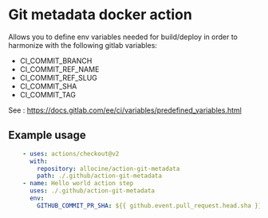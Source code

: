 # Git metadata docker action

Allows you to define env variables needed for build/deploy in order to harmonize with the following gitlab variables:

- CI_COMMIT_BRANCH
- CI_COMMIT_REF_NAME
- CI_COMMIT_REF_SLUG
- CI_COMMIT_SHA
- CI_COMMIT_TAG

See : https://docs.gitlab.com/ee/ci/variables/predefined_variables.html

## Example usage

```yaml
    - uses: actions/checkout@v2
      with:
        repository: allocine/action-git-metadata
        path: ./.github/action-git-metadata
    - name: Hello world action step
      uses: ./.github/action-git-metadata
      env:
        GITHUB_COMMIT_PR_SHA: ${{ github.event.pull_request.head.sha }}

```
